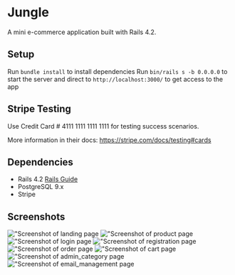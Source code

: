 # Jungle

A mini e-commerce application built with Rails 4.2.


## Setup

Run `bundle install` to install dependencies
Run `bin/rails s -b 0.0.0.0` to start the server and direct to `http://localhost:3000/` to get access to the app

## Stripe Testing

Use Credit Card # 4111 1111 1111 1111 for testing success scenarios.

More information in their docs: <https://stripe.com/docs/testing#cards>

## Dependencies

* Rails 4.2 [Rails Guide](http://guides.rubyonrails.org/v4.2/)
* PostgreSQL 9.x
* Stripe


## Screenshots

!["Screenshot of landing page]()
!["Screenshot of product page]()
!["Screenshot of login page]()
!["Screenshot of registration page]()
!["Screenshot of order page]()
!["Screenshot of cart page]()
!["Screenshot of admin_category page]()
!["Screenshot of email_management page]()